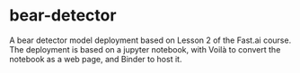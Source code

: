 # bear-detector

A bear detector model deployment based on Lesson 2 of the Fast.ai course.
The deployment is based on a jupyter notebook, with Voilà to convert the notebook as a web page, and Binder to host it.
